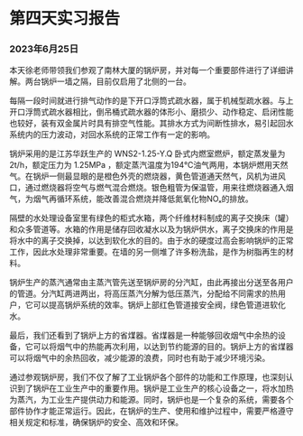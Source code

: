 # 第四天实习报告

### 2023年6月25日

本天徐老师带领我们参观了南林大厦的锅炉房，并对每一个重要部件进行了详细讲解。两台锅炉一墙之隔，目前仅启用了北侧的一台。

每隔一段时间就进行排气动作的是下开口浮筒式疏水器，属于机械型疏水器。与上开口浮筒式疏水器相比，倒吊桶式疏水器的体形小、磨损少、动作稳定、启闭性能也较好，装有双金属片时具有排空气性能。其排水方式为间断性排水，易引起回水系统内的压力波动，对回水系统的正常工作有一定的影响。

锅炉采用的是江苏华跃生产的 WNS2-1.25-Y.Q 卧式内燃室燃炉，额定蒸发量为2t/h，额定压力为 1.25MPa ，额定蒸汽温度为194℃油气两用，本锅炉燃用天然气。在锅炉一侧最显眼的是橙色外壳的燃烧器，黄色管道通天然气，风机为进风口，通过燃烧器将空气与燃气混合燃烧。银色粗管为保温管，用来往燃烧器通入烟气，为烟气再循环系统，能改善混合燃烧并降低氮氧化物NOₓ的排放。

隔壁的水处理设备室里有绿色的柜式水箱，两个纤维材料制成的离子交换床（罐）和众多管道等。水箱的作用是储存回收凝水以及为锅炉供水，离子交换床的作用是将水中的离子交换掉，以达到软化水的目的。由于水的硬度过高会影响锅炉的正常工作，因此水处理非常重要。在墙的另一侧堆了许多粉洗盐，是作为树脂再生的材料。

锅炉生产的蒸汽通常由主蒸汽管先送至锅炉房的分汽缸，由此再接出分送至各用户的管道。分汽缸两进两出，将高压蒸汽分解为低压蒸汽，分配给不同需求的热用户，它可以提高锅炉系统的效率。锅炉上部红色管道接安全阀，绿色管道进软化水。

最后，我们还看到了锅炉上方的省煤器。省煤器是一种能够回收烟气中余热的设备，它可以将烟气中的热能再次利用，以达到节约能源的目的。锅炉上方的省煤器可以将烟气中的余热回收，减少能源的浪费，同时也有助于减少环境污染。

通过参观锅炉房，我们不仅了解了工业锅炉各个部件的功能和工作原理，也深刻认识到了锅炉在工业生产中的重要作用。锅炉是工业生产的核心设备之一，将水加热为蒸汽，为工业生产提供动力和能源。同时，锅炉也是一个复杂的系统，需要各个部件协作才能正常运行。因此，在锅炉的生产、使用和维护过程中，需要严格遵守相关规定和标准，确保锅炉的安全、高效和环保。
